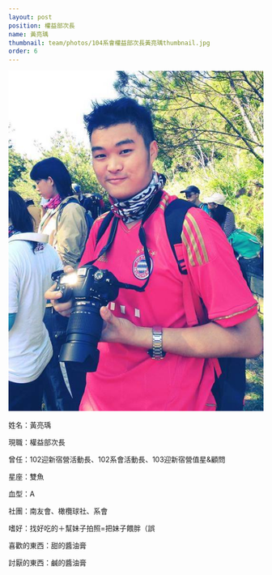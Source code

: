 ```yaml
---
layout: post
position: 權益部次長
name: 黃亮瑀
thumbnail: team/photos/104系會權益部次長黃亮瑀thumbnail.jpg
order: 6
---
```

![104系會權益部次長黃亮瑀](photos/104系會權益部次長黃亮瑀full.jpg)

姓名：黃亮瑀

現職：權益部次長

曾任：102迎新宿營活動長、102系會活動長、103迎新宿營值星&顧問

星座：雙魚

血型：A

社團：南友會、橄欖球社、系會

嗜好：找好吃的＋幫妹子拍照=把妹子餵胖（誤

喜歡的東西：甜的醬油膏

討厭的東西：鹹的醬油膏
